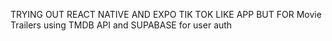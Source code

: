 TRYING OUT REACT NATIVE AND EXPO 
TIK TOK LIKE APP BUT FOR Movie Trailers using TMDB API and SUPABASE for user auth
